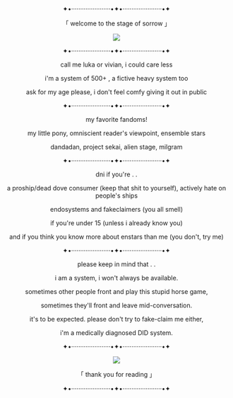 <p align="center">
✦•······················•✦•······················•✦
  </p>
  <p align="center">
    「 welcome to the stage of sorrow 」
    </p>
<p align="center">
  <img src=https://github.com/user-attachments/assets/3af87952-9165-4217-9998-3f2779119df1/>
</p>
<p align="center">
✦•······················•✦•······················•✦
  </p>
<p align="center">
call me luka or vivian, i could care less
  </p>
  <p align="center">
i'm a system of 500+ , a fictive heavy system too
  </p>
  <p align="center">
ask for my age please, i don't feel comfy giving it out in public
  </p>
<p align="center">
✦•······················•✦•······················•✦
  </p>
  <p align="center">
my favorite fandoms!
  </p>
  <p align="center">
my little pony, omniscient reader's viewpoint, ensemble stars
  </p>
  <p align="center">
dandadan, project sekai, alien stage, milgram
  </p>
  <p align="center">
✦•······················•✦•······················•✦
  </p>
  <p align="center">
dni if you're . .
  </p>
  <p align="center">
a proship/dead dove consumer (keep that shit to yourself), actively hate on people's ships
  </p>
  <p align="center">
endosystems and fakeclaimers (you all smell)
  </p>
  <p align="center">
if you're under 15 (unless i already know you)
  </p>
  <p align="center">
and if you think you know more about enstars than me (you don't, try me)
  </p>
  <p align="center">
✦•······················•✦•······················•✦
  </p>
  <p align="center">
please keep in mind that . .
  </p>
  <p align="center">
i am a system, i won't always be available.
    <p/>
      <p align="center">
        sometimes other people front and play this stupid horse game,
        <p/>
          <p align="center">
            sometimes they'll front and leave mid-conversation.
            <p/>
              <p align="center">
                it's to be expected. please don't try to fake-claim me either,
                <p/>
                  <p align="center">
                    i'm a medically diagnosed DID system.
                    <p/>
                      <p align="center">
✦•······················•✦•······················•✦
  </p>
  <p align="center">
  <img src=https://github.com/user-attachments/assets/9e63c0cf-acb8-4783-9e9b-2f227b42a837/>
</p>
    <p align="center">
「 thank you for reading 」
  </p>
  <p align="center">
✦•······················•✦•······················•✦
  </p>
